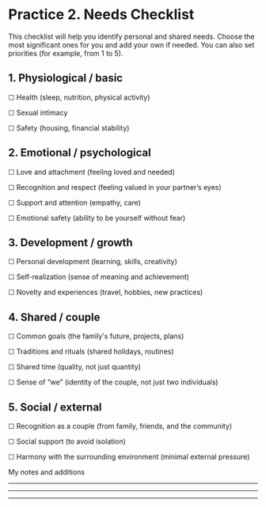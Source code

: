 # Practice 2. Needs Checklist

This checklist will help you identify personal and shared needs.
Choose the most significant ones for you and add your own if needed.
You can also set priorities (for example, from 1 to 5).

## 1. Physiological / basic

☐ Health (sleep, nutrition, physical activity)

☐ Sexual intimacy

☐ Safety (housing, financial stability)

## 2. Emotional / psychological

☐ Love and attachment (feeling loved and needed)

☐ Recognition and respect (feeling valued in your partner’s eyes)

☐ Support and attention (empathy, care)

☐ Emotional safety (ability to be yourself without fear)

## 3. Development / growth

☐ Personal development (learning, skills, creativity)

☐ Self-realization (sense of meaning and achievement)

☐ Novelty and experiences (travel, hobbies, new practices)

## 4. Shared / couple

☐ Common goals (the family's future, projects, plans)

☐ Traditions and rituals (shared holidays, routines)

☐ Shared time (quality, not just quantity)

☐ Sense of “we” (identity of the couple, not just two individuals)

## 5. Social / external

☐ Recognition as a couple (from family, friends, and the community)

☐ Social support (to avoid isolation)

☐ Harmony with the surrounding environment (minimal external pressure)

My notes and additions
____________________________________________________________
____________________________________________________________
____________________________________________________________
